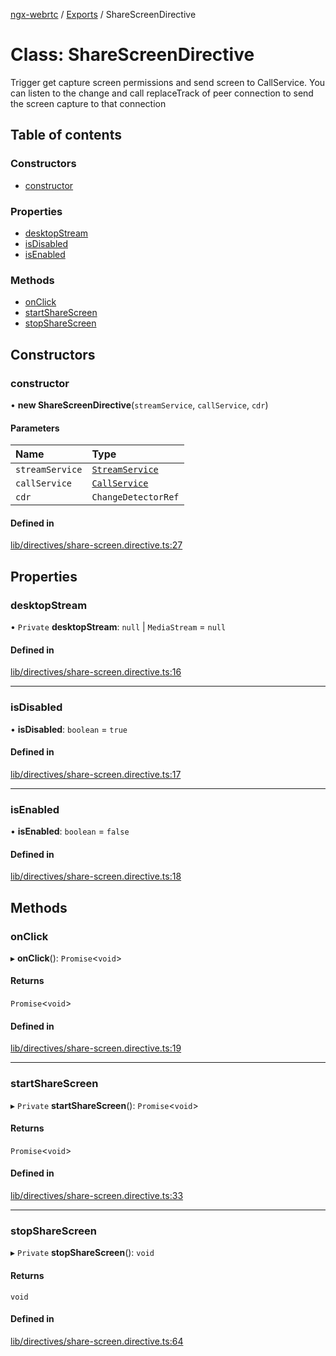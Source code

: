 [ngx-webrtc](https://github.com/lotterfriends/ngx-webrtc/tree/main/libs/ngx-webrtc/docs/README.md) / [Exports](https://github.com/lotterfriends/ngx-webrtc/tree/main/libs/ngx-webrtc/docs/modules.md) / ShareScreenDirective

# Class: ShareScreenDirective

Trigger get capture screen permissions and send screen to CallService.
You can listen to the change and call replaceTrack of peer connection to send the screen capture to that connection

## Table of contents

### Constructors

- [constructor](https://github.com/lotterfriends/ngx-webrtc/tree/main/libs/ngx-webrtc/docs/classes/ShareScreenDirective.md#constructor)

### Properties

- [desktopStream](https://github.com/lotterfriends/ngx-webrtc/tree/main/libs/ngx-webrtc/docs/classes/ShareScreenDirective.md#desktopstream)
- [isDisabled](https://github.com/lotterfriends/ngx-webrtc/tree/main/libs/ngx-webrtc/docs/classes/ShareScreenDirective.md#isdisabled)
- [isEnabled](https://github.com/lotterfriends/ngx-webrtc/tree/main/libs/ngx-webrtc/docs/classes/ShareScreenDirective.md#isenabled)

### Methods

- [onClick](https://github.com/lotterfriends/ngx-webrtc/tree/main/libs/ngx-webrtc/docs/classes/ShareScreenDirective.md#onclick)
- [startShareScreen](https://github.com/lotterfriends/ngx-webrtc/tree/main/libs/ngx-webrtc/docs/classes/ShareScreenDirective.md#startsharescreen)
- [stopShareScreen](https://github.com/lotterfriends/ngx-webrtc/tree/main/libs/ngx-webrtc/docs/classes/ShareScreenDirective.md#stopsharescreen)

## Constructors

### constructor

• **new ShareScreenDirective**(`streamService`, `callService`, `cdr`)

#### Parameters

| Name | Type |
| :------ | :------ |
| `streamService` | [`StreamService`](https://github.com/lotterfriends/ngx-webrtc/tree/main/libs/ngx-webrtc/docs/classes/StreamService.md) |
| `callService` | [`CallService`](https://github.com/lotterfriends/ngx-webrtc/tree/main/libs/ngx-webrtc/docs/classes/CallService.md) |
| `cdr` | `ChangeDetectorRef` |

#### Defined in

[lib/directives/share-screen.directive.ts:27](https://github.com/lotterfriends/video-chat/blob/1e50ece/libs/ngx-webrtc/src/lib/directives/share-screen.directive.ts#L27)

## Properties

### desktopStream

• `Private` **desktopStream**: ``null`` \| `MediaStream` = `null`

#### Defined in

[lib/directives/share-screen.directive.ts:16](https://github.com/lotterfriends/video-chat/blob/1e50ece/libs/ngx-webrtc/src/lib/directives/share-screen.directive.ts#L16)

___

### isDisabled

• **isDisabled**: `boolean` = `true`

#### Defined in

[lib/directives/share-screen.directive.ts:17](https://github.com/lotterfriends/video-chat/blob/1e50ece/libs/ngx-webrtc/src/lib/directives/share-screen.directive.ts#L17)

___

### isEnabled

• **isEnabled**: `boolean` = `false`

#### Defined in

[lib/directives/share-screen.directive.ts:18](https://github.com/lotterfriends/video-chat/blob/1e50ece/libs/ngx-webrtc/src/lib/directives/share-screen.directive.ts#L18)

## Methods

### onClick

▸ **onClick**(): `Promise`<`void`\>

#### Returns

`Promise`<`void`\>

#### Defined in

[lib/directives/share-screen.directive.ts:19](https://github.com/lotterfriends/video-chat/blob/1e50ece/libs/ngx-webrtc/src/lib/directives/share-screen.directive.ts#L19)

___

### startShareScreen

▸ `Private` **startShareScreen**(): `Promise`<`void`\>

#### Returns

`Promise`<`void`\>

#### Defined in

[lib/directives/share-screen.directive.ts:33](https://github.com/lotterfriends/video-chat/blob/1e50ece/libs/ngx-webrtc/src/lib/directives/share-screen.directive.ts#L33)

___

### stopShareScreen

▸ `Private` **stopShareScreen**(): `void`

#### Returns

`void`

#### Defined in

[lib/directives/share-screen.directive.ts:64](https://github.com/lotterfriends/video-chat/blob/1e50ece/libs/ngx-webrtc/src/lib/directives/share-screen.directive.ts#L64)

